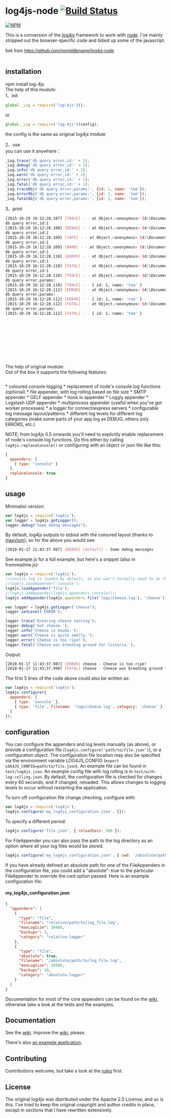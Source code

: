 # log4js-node [![Build Status](https://secure.travis-ci.org/nomiddlename/log4js-node.png?branch=master)](http://travis-ci.org/nomiddlename/log4js-node)

[![NPM](https://nodei.co/npm/log4js.png?downloads=true&downloadRank=true&stars=true)](https://nodei.co/npm/log4js/)

This is a conversion of the [log4js](https://github.com/stritti/log4js)
framework to work with [node](http://nodejs.org). I've mainly stripped out the browser-specific code and tidied up some of the javascript. 
<span style="font-family:Arial;font-size:14px;"><br />
<br />
fork from https://github.com/nomiddlename/log4js-node<br />
<br />

## installation
npm install log-4js    
The help of this module:   
1、init   
```javascript
global._Log = require('log-4js')();
```
or   
```javascript
global._Log = require('log-4js')(config);
```
the config is the same as original log4js module     
   
2、use   
you can use it anywhere：   
```javascript
_Log.trace('db query error,id:' + 1);
_Log.debug('db query error,id:' + 1);
_Log.info('db query error,id:' + 1);
_Log.warn('db query error,id:' + 1);
_Log.error('db query error,id:' + 1);
_Log.fatal('db query error,id:' + 1);
_Log.traceObj('db query error,params:', {id: 1, name: 'tom'});
_Log.errorObj('db query error,params:', {id: 1, name: 'tom'});
_Log.fatalObj('db query error,params:', {id: 1, name: 'tom'});
```
3、print   
```bash
[2015-10-29 16:12:28.107] [TRACE] - - at Object.<anonymous> (d:\Documents\WorkSpace\fps\test\test.js:7:6)
db query error,id:1
[2015-10-29 16:12:28.108] [DEBUG] - - at Object.<anonymous> (d:\Documents\WorkSpace\fps\test\test.js:8:6)
db query error,id:1
[2015-10-29 16:12:28.109] [INFO] - - at Object.<anonymous> (d:\Documents\WorkSpace\fps\test\test.js:9:6)
db query error,id:1
[2015-10-29 16:12:28.109] [WARN] - - at Object.<anonymous> (d:\Documents\WorkSpace\fps\test\test.js:10:6)
db query error,id:1
[2015-10-29 16:12:28.110] [ERROR] - - at Object.<anonymous> (d:\Documents\WorkSpace\fps\test\test.js:11:6)
db query error,id:1
[2015-10-29 16:12:28.110] [FATAL] - - at Object.<anonymous> (d:\Documents\WorkSpace\fps\test\test.js:12:6)
db query error,id:1
[2015-10-29 16:12:28.110] [TRACE] - - at Object.<anonymous> (d:\Documents\WorkSpace\fps\test\test.js:13:6)
db query error,params:
[2015-10-29 16:12:28.110] [TRACE] - - { id: 1, name: 'tom' }
[2015-10-29 16:12:28.112] [ERROR] - - at Object.<anonymous> (d:\Documents\WorkSpace\fps\test\test.js:14:6)
db query error,params:
[2015-10-29 16:12:28.112] [ERROR] - - { id: 1, name: 'tom' }
[2015-10-29 16:12:28.112] [FATAL] - - at Object.<anonymous> (d:\Documents\WorkSpace\fps\test\test.js:15:6)
db query error,params:
[2015-10-29 16:12:28.112] [FATAL] - - { id: 1, name: 'tom' }
```
<br />
<br />
<br />
<br />
<br />
<br />
<br />
<br />
The help of original module:<br />
Out of the box it supports the following features:</span>
<pre style="background-color: rgb(12, 16, 33);"><span style="font-family:Arial, Helvetica, sans-serif;"><span style="white-space: normal;">
</span></span></pre>
* coloured console logging
* replacement of node's console.log functions (optional)
* file appender, with log rolling based on file size
* SMTP appender
* GELF appender
* hook.io appender
* Loggly appender
* Logstash UDP appender
* multiprocess appender (useful when you've got worker processes)
* a logger for connect/express servers
* configurable log message layout/patterns
* different log levels for different log categories (make some parts of your app log as DEBUG, others only ERRORS, etc.)

NOTE: from log4js 0.5 onwards you'll need to explicitly enable replacement of node's console.log functions. Do this either by calling `log4js.replaceConsole()` or configuring with an object or json file like this:

```javascript
{
  appenders: [
    { type: "console" }
  ],
  replaceConsole: true
}
```


## usage

Minimalist version:
```javascript
var log4js = require('log4js');
var logger = log4js.getLogger();
logger.debug("Some debug messages");
```
By default, log4js outputs to stdout with the coloured layout (thanks to [masylum](http://github.com/masylum)), so for the above you would see:
```bash
[2010-01-17 11:43:37.987] [DEBUG] [default] - Some debug messages
```
See example.js for a full example, but here's a snippet (also in fromreadme.js):
```javascript
var log4js = require('log4js'); 
//console log is loaded by default, so you won't normally need to do this
//log4js.loadAppender('console');
log4js.loadAppender('file');
//log4js.addAppender(log4js.appenders.console());
log4js.addAppender(log4js.appenders.file('logs/cheese.log'), 'cheese');

var logger = log4js.getLogger('cheese');
logger.setLevel('ERROR');

logger.trace('Entering cheese testing');
logger.debug('Got cheese.');
logger.info('Cheese is Gouda.');
logger.warn('Cheese is quite smelly.');
logger.error('Cheese is too ripe!');
logger.fatal('Cheese was breeding ground for listeria.');
```
Output:
```bash
[2010-01-17 11:43:37.987] [ERROR] cheese - Cheese is too ripe!
[2010-01-17 11:43:37.990] [FATAL] cheese - Cheese was breeding ground for listeria.
```    
The first 5 lines of the code above could also be written as:
```javascript
var log4js = require('log4js');
log4js.configure({
  appenders: [
    { type: 'console' },
    { type: 'file', filename: 'logs/cheese.log', category: 'cheese' }
  ]
});
```

## configuration

You can configure the appenders and log levels manually (as above), or provide a
configuration file (`log4js.configure('path/to/file.json')`), or a configuration object. The 
configuration file location may also be specified via the environment variable 
LOG4JS_CONFIG (`export LOG4JS_CONFIG=path/to/file.json`). 
An example file can be found in `test/log4js.json`. An example config file with log rolling is in `test/with-log-rolling.json`.
By default, the configuration file is checked for changes every 60 seconds, and if changed, reloaded. This allows changes to logging levels to occur without restarting the application.

To turn off configuration file change checking, configure with:

```javascript
var log4js = require('log4js');
log4js.configure('my_log4js_configuration.json', {});
```
To specify a different period:

```javascript
log4js.configure('file.json', { reloadSecs: 300 });
```
For FileAppender you can also pass the path to the log directory as an option where all your log files would be stored.

```javascript
log4js.configure('my_log4js_configuration.json', { cwd: '/absolute/path/to/log/dir' });
```
If you have already defined an absolute path for one of the FileAppenders in the configuration file, you could add a "absolute": true to the particular FileAppender to override the cwd option passed. Here is an example configuration file:

#### my_log4js_configuration.json ####
```json
{
  "appenders": [
    {
      "type": "file",
      "filename": "relative/path/to/log_file.log",
      "maxLogSize": 20480,
      "backups": 3,
      "category": "relative-logger"
    },
    {
      "type": "file",
      "absolute": true,
      "filename": "/absolute/path/to/log_file.log",
      "maxLogSize": 20480,
      "backups": 10,
      "category": "absolute-logger"          
    }
  ]
}
```    
Documentation for most of the core appenders can be found on the [wiki](https://github.com/nomiddlename/log4js-node/wiki/Appenders), otherwise take a look at the tests and the examples.

## Documentation
See the [wiki](https://github.com/nomiddlename/log4js-node/wiki). Improve the [wiki](https://github.com/nomiddlename/log4js-node/wiki), please.

There's also [an example application](https://github.com/nomiddlename/log4js-example).

## Contributing
Contributions welcome, but take a look at the [rules](https://github.com/nomiddlename/log4js-node/wiki/Contributing) first.

## License

The original log4js was distributed under the Apache 2.0 License, and so is this. I've tried to
keep the original copyright and author credits in place, except in sections that I have rewritten
extensively.
